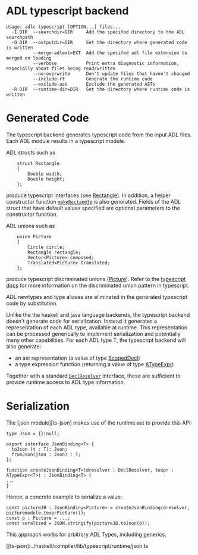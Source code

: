 # ADL typescript backend

```
Usage: adlc typescript [OPTION...] files...
  -I DIR  --searchdir=DIR     Add the specifed directory to the ADL searchpath
  -O DIR  --outputdir=DIR     Set the directory where generated code is written
          --merge-adlext=EXT  Add the specifed adl file extension to merged on loading
          --verbose           Print extra diagnostic information, especially about files being read/written
          --no-overwrite      Don't update files that haven't changed
          --include-rt        Generate the runtime code
          --exclude-ast       Exclude the generated ASTs
  -R DIR  --runtime-dir=DIR   Set the directory where runtime code is written
```

# Generated Code

The typescript backend generates typescript code from the input ADL
files. Each ADL module results in a typescript module.

ADL structs such as

```
    struct Rectangle
    {
        Double width;
        Double height;
    };
```

produce typescript interfaces (see [Rectangle][ts-rectangle]). In
addition, a helper constructor function
[`makeRectangle`][ts-makerectangle] is also generated. Fields of the
ADL struct that have default values specified are optional parameters
to the constructor function.

ADL unions such as

```
    union Picture
    {
        Circle circle;
        Rectangle rectangle;
        Vector<Picture> composed;
        Translated<Picture> translated;
    };
```

produce typescript discriminated unions ([Picture][ts-picture]). Refer
to the [typescript docs][ts-advancedtypes] for more information on the
discriminated union pattern in typescript.

ADL newtypes and type aliases are eliminated in the generated
typescript code by substitution.

Unlike the the haskell and java language backends, the typescript
backend doesn't generate code for serialization. Instead it generates
a representation of each ADL type, available at runtime. This
representation can be processed generically to implement serialization
and potentially many other capabilities. For each ADL type T, the
typescript backend will also generate:

* an ast representation (a value of type [ScopedDecl][ts-scopeddecl])
* a type expression function (returning a value of type [ATypeExpr<T>][ts-atypeexpr])

Together with a standard [`DeclResolver`][ts-declresolver] interface,
these are sufficient to provide runtime access to ADL type information.

# Serialization

The [json module][ts-json] makes use of the runtime ast to provide
this API:

```
type Json = {}|null;

export interface JsonBinding<T> {
  toJson (t : T): Json;
  fromJson(json : Json) : T;
};

function createJsonBinding<T>(dresolver : DeclResolver, texpr : ATypeExpr<T>) : JsonBinding<T> {
...
}
```

Hence, a concrete example to serialize a value:

```
const pictureJB : JsonBinding<Picture> = createJsonBinding(dresolver, picturemodule.texprPicture());
const p : Picture = ...;
const seralized = JSON.stringify(pictureJB.toJson(p));
```

This approach works for arbitrary ADL Types, including generics.

[ts-rectangle]:../haskell/compiler/tests/demo1/ts-output/picture.ts#L52
[ts-makerectangle]:../haskell/compiler/tests/demo1/ts-output/picture.ts#L57
[ts-picture]:../haskell/compiler/tests/demo1/ts-output/picture.ts#L22
[ts-advancedtypes]:https://www.typescriptlang.org/docs/handbook/advanced-types.html
[ts-scopeddecl]:../adl/stdlib/sys/adlast.adl#L93
[ts-atypeexpr]:../haskell/compiler/lib/typescript/runtime/adl.ts#5
[ts-declresolver]:../haskell/compiler/lib/typescript/runtime/adl.ts#10
[[ts-json]:../haskell/compiler/lib/typescript/runtime/json.ts
